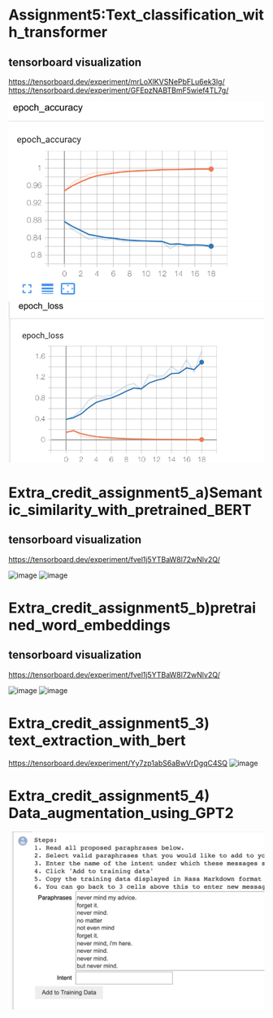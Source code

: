 # Assignment5:Text_classification_with_transformer

## tensorboard visualization
https://tensorboard.dev/experiment/mrLoXlKVSNePbFLu6ek3lg/
https://tensorboard.dev/experiment/GFEpzNABTBmF5wief4TL7g/

![image](https://github.com/zjzsu2000/CMPE297_Sec49AdvanceDL/blob/master/Assignment_5/accucy_transformer.png) 
![image](https://github.com/zjzsu2000/CMPE297_Sec49AdvanceDL/blob/master/Assignment_5/loss_transformers.jpeg) 


# Extra_credit_assignment5_a)Semantic_similarity_with_pretrained_BERT
## tensorboard visualization
https://tensorboard.dev/experiment/fvel1j5YTBaW8l72wNlv2Q/

![image](https://github.com/zjzsu2000/CMPE297_Sec49AdvanceDL/blob/master/Assignment_5/accucy_5a.png) 
![image](https://github.com/zjzsu2000/CMPE297_Sec49AdvanceDL/blob/master/Assignment_5/loss_5a.jpeg) 

# Extra_credit_assignment5_b)pretrained_word_embeddings
## tensorboard visualization
https://tensorboard.dev/experiment/fvel1j5YTBaW8l72wNlv2Q/

![image](https://github.com/zjzsu2000/CMPE297_Sec49AdvanceDL/blob/master/Assignment_5/acc_5b\)embeddings.jpg) 
![image](https://github.com/zjzsu2000/CMPE297_Sec49AdvanceDL/blob/master/Assignment_5/loss_5_b\).jpg) 


#  Extra_credit_assignment5_3) text_extraction_with_bert
https://tensorboard.dev/experiment/Yy7zp1abS6aBwVrDgqC4SQ
![image](https://github.com/zjzsu2000/CMPE297_Sec49AdvanceDL/blob/master/Assignment_5/text_extraction_with_bert.jpg)

#  Extra_credit_assignment5_4) Data_augmentation_using_GPT2
![image](https://github.com/zjzsu2000/CMPE297_Sec49AdvanceDL/blob/master/Assignment_5/data_augmentation_GPT2.jpg)
